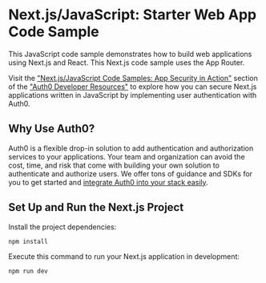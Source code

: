 # Next.js/JavaScript: Starter Web App Code Sample

This JavaScript code sample demonstrates how to build web applications using Next.js and React. This Next.js code sample uses the App Router.

Visit the ["Next.js/JavaScript Code Samples: App Security in Action"](https://developer.auth0.com/resources/code-samples/web-app/nextjs-javascript) section of the ["Auth0 Developer Resources"](https://developer.auth0.com/resources) to explore how you can secure Next.js applications written in JavaScript by implementing user authentication with Auth0.

## Why Use Auth0?

Auth0 is a flexible drop-in solution to add authentication and authorization services to your applications. Your team and organization can avoid the cost, time, and risk that come with building your own solution to authenticate and authorize users. We offer tons of guidance and SDKs for you to get started and [integrate Auth0 into your stack easily](https://developer.auth0.com/resources/code-samples/full-stack).

## Set Up and Run the Next.js Project

Install the project dependencies:

```bash
npm install
```

Execute this command to run your Next.js application in development:

```bash
npm run dev
```
